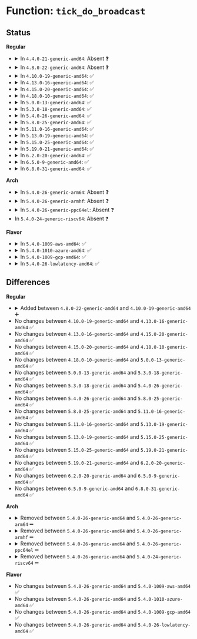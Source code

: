 # Function: <code>tick_do_broadcast</code>

## Status
<b>Regular</b>
<ul>
<li>
<details>
<summary>In <code>4.4.0-21-generic-amd64</code>: Absent ❓</summary>

```json
{
  "name": "tick_do_broadcast",
  "collision_type": "Unique Static",
  "inline_type": "Selective",
  "funcs": [
    {
      "addr": 18446744071579880960,
      "name": "tick_do_broadcast",
      "external": false,
      "loc": "kernel/time/tick-broadcast.c:259",
      "file": "kernel/time/tick-broadcast.c",
      "inline": "not declared, inlined",
      "caller_inline": [],
      "caller_func": [
        "kernel/time/tick-broadcast.c:tick_handle_oneshot_broadcast",
        "kernel/time/tick-broadcast.c:tick_handle_periodic_broadcast"
      ]
    }
  ],
  "symbols": [
    {
      "addr": 18446744071579880960,
      "name": "tick_do_broadcast.constprop.9",
      "section": ".text",
      "bind": "STB_LOCAL",
      "size": 147
    }
  ]
}
```
</details>
</li>
<li>
<details>
<summary>In <code>4.8.0-22-generic-amd64</code>: Absent ❓</summary>

```json
{
  "name": "tick_do_broadcast",
  "collision_type": "Unique Static",
  "inline_type": "Selective",
  "funcs": [
    {
      "addr": 18446744071579910496,
      "name": "tick_do_broadcast",
      "external": false,
      "loc": "kernel/time/tick-broadcast.c:259",
      "file": "kernel/time/tick-broadcast.c",
      "inline": "not declared, inlined",
      "caller_inline": [],
      "caller_func": [
        "kernel/time/tick-broadcast.c:tick_handle_oneshot_broadcast",
        "kernel/time/tick-broadcast.c:tick_handle_periodic_broadcast"
      ]
    }
  ],
  "symbols": [
    {
      "addr": 18446744071579910496,
      "name": "tick_do_broadcast.constprop.9",
      "section": ".text",
      "bind": "STB_LOCAL",
      "size": 144
    }
  ]
}
```
</details>
</li>
<li>
<details>
<summary>In <code>4.10.0-19-generic-amd64</code>: ✅</summary>

```c
bool tick_do_broadcast(struct cpumask * mask)
```

```json
{
  "name": "tick_do_broadcast",
  "collision_type": "Unique Static",
  "inline_type": "No",
  "funcs": [
    {
      "addr": 18446744071579941008,
      "name": "tick_do_broadcast",
      "external": false,
      "loc": "kernel/time/tick-broadcast.c:259",
      "file": "kernel/time/tick-broadcast.c",
      "inline": "seen, unknown",
      "caller_inline": [],
      "caller_func": [
        "kernel/time/tick-broadcast.c:tick_handle_oneshot_broadcast",
        "kernel/time/tick-broadcast.c:tick_handle_periodic_broadcast"
      ]
    }
  ],
  "symbols": [
    {
      "addr": 18446744071579941008,
      "name": "tick_do_broadcast",
      "section": ".text",
      "bind": "STB_LOCAL",
      "size": 141
    }
  ]
}
```
</details>
</li>
<li>
<details>
<summary>In <code>4.13.0-16-generic-amd64</code>: ✅</summary>

```c
bool tick_do_broadcast(struct cpumask * mask)
```

```json
{
  "name": "tick_do_broadcast",
  "collision_type": "Unique Static",
  "inline_type": "No",
  "funcs": [
    {
      "addr": 18446744071579949264,
      "name": "tick_do_broadcast",
      "external": false,
      "loc": "kernel/time/tick-broadcast.c:262",
      "file": "kernel/time/tick-broadcast.c",
      "inline": "seen, unknown",
      "caller_inline": [],
      "caller_func": [
        "kernel/time/tick-broadcast.c:tick_handle_oneshot_broadcast",
        "kernel/time/tick-broadcast.c:tick_handle_periodic_broadcast"
      ]
    }
  ],
  "symbols": [
    {
      "addr": 18446744071579949264,
      "name": "tick_do_broadcast",
      "section": ".text",
      "bind": "STB_LOCAL",
      "size": 140
    }
  ]
}
```
</details>
</li>
<li>
<details>
<summary>In <code>4.15.0-20-generic-amd64</code>: ✅</summary>

```c
bool tick_do_broadcast(struct cpumask * mask)
```

```json
{
  "name": "tick_do_broadcast",
  "collision_type": "Unique Static",
  "inline_type": "No",
  "funcs": [
    {
      "addr": 18446744071579994960,
      "name": "tick_do_broadcast",
      "external": false,
      "loc": "kernel/time/tick-broadcast.c:262",
      "file": "kernel/time/tick-broadcast.c",
      "inline": "seen, unknown",
      "caller_inline": [],
      "caller_func": [
        "kernel/time/tick-broadcast.c:tick_handle_oneshot_broadcast",
        "kernel/time/tick-broadcast.c:tick_handle_periodic_broadcast"
      ]
    }
  ],
  "symbols": [
    {
      "addr": 18446744071579994960,
      "name": "tick_do_broadcast",
      "section": ".text",
      "bind": "STB_LOCAL",
      "size": 146
    }
  ]
}
```
</details>
</li>
<li>
<details>
<summary>In <code>4.18.0-10-generic-amd64</code>: ✅</summary>

```c
bool tick_do_broadcast(struct cpumask * mask)
```

```json
{
  "name": "tick_do_broadcast",
  "collision_type": "Unique Static",
  "inline_type": "No",
  "funcs": [
    {
      "addr": 18446744071580047056,
      "name": "tick_do_broadcast",
      "external": false,
      "loc": "kernel/time/tick-broadcast.c:262",
      "file": "kernel/time/tick-broadcast.c",
      "inline": "seen, unknown",
      "caller_inline": [],
      "caller_func": [
        "kernel/time/tick-broadcast.c:tick_handle_oneshot_broadcast",
        "kernel/time/tick-broadcast.c:tick_handle_periodic_broadcast"
      ]
    }
  ],
  "symbols": [
    {
      "addr": 18446744071580047056,
      "name": "tick_do_broadcast",
      "section": ".text",
      "bind": "STB_LOCAL",
      "size": 156
    }
  ]
}
```
</details>
</li>
<li>
<details>
<summary>In <code>5.0.0-13-generic-amd64</code>: ✅</summary>

```c
bool tick_do_broadcast(struct cpumask * mask)
```

```json
{
  "name": "tick_do_broadcast",
  "collision_type": "Unique Static",
  "inline_type": "No",
  "funcs": [
    {
      "addr": 18446744071580093888,
      "name": "tick_do_broadcast",
      "external": false,
      "loc": "kernel/time/tick-broadcast.c:258",
      "file": "kernel/time/tick-broadcast.c",
      "inline": "seen, unknown",
      "caller_inline": [],
      "caller_func": [
        "kernel/time/tick-broadcast.c:tick_handle_oneshot_broadcast",
        "kernel/time/tick-broadcast.c:tick_handle_periodic_broadcast"
      ]
    }
  ],
  "symbols": [
    {
      "addr": 18446744071580093888,
      "name": "tick_do_broadcast",
      "section": ".text",
      "bind": "STB_LOCAL",
      "size": 156
    }
  ]
}
```
</details>
</li>
<li>
<details>
<summary>In <code>5.3.0-18-generic-amd64</code>: ✅</summary>

```c
bool tick_do_broadcast(struct cpumask * mask)
```

```json
{
  "name": "tick_do_broadcast",
  "collision_type": "Unique Static",
  "inline_type": "No",
  "funcs": [
    {
      "addr": 18446744071580137760,
      "name": "tick_do_broadcast",
      "external": false,
      "loc": "kernel/time/tick-broadcast.c:264",
      "file": "kernel/time/tick-broadcast.c",
      "inline": "seen, unknown",
      "caller_inline": [],
      "caller_func": [
        "kernel/time/tick-broadcast.c:tick_handle_oneshot_broadcast",
        "kernel/time/tick-broadcast.c:tick_handle_periodic_broadcast"
      ]
    }
  ],
  "symbols": [
    {
      "addr": 18446744071580137760,
      "name": "tick_do_broadcast",
      "section": ".text",
      "bind": "STB_LOCAL",
      "size": 155
    }
  ]
}
```
</details>
</li>
<li>
<details>
<summary>In <code>5.4.0-26-generic-amd64</code>: ✅</summary>

```c
bool tick_do_broadcast(struct cpumask * mask)
```

```json
{
  "name": "tick_do_broadcast",
  "collision_type": "Unique Static",
  "inline_type": "No",
  "funcs": [
    {
      "addr": 18446744071580185904,
      "name": "tick_do_broadcast",
      "external": false,
      "loc": "kernel/time/tick-broadcast.c:264",
      "file": "kernel/time/tick-broadcast.c",
      "inline": "seen, unknown",
      "caller_inline": [],
      "caller_func": [
        "kernel/time/tick-broadcast.c:tick_handle_oneshot_broadcast",
        "kernel/time/tick-broadcast.c:tick_handle_periodic_broadcast"
      ]
    }
  ],
  "symbols": [
    {
      "addr": 18446744071580185904,
      "name": "tick_do_broadcast",
      "section": ".text",
      "bind": "STB_LOCAL",
      "size": 155
    }
  ]
}
```
</details>
</li>
<li>
<details>
<summary>In <code>5.8.0-25-generic-amd64</code>: ✅</summary>

```c
bool tick_do_broadcast(struct cpumask * mask)
```

```json
{
  "name": "tick_do_broadcast",
  "collision_type": "Unique Static",
  "inline_type": "No",
  "funcs": [
    {
      "addr": 18446744071580250688,
      "name": "tick_do_broadcast",
      "external": false,
      "loc": "kernel/time/tick-broadcast.c:264",
      "file": "kernel/time/tick-broadcast.c",
      "inline": "seen, unknown",
      "caller_inline": [],
      "caller_func": [
        "kernel/time/tick-broadcast.c:tick_handle_oneshot_broadcast",
        "kernel/time/tick-broadcast.c:tick_handle_periodic_broadcast"
      ]
    }
  ],
  "symbols": [
    {
      "addr": 18446744071580250688,
      "name": "tick_do_broadcast",
      "section": ".text",
      "bind": "STB_LOCAL",
      "size": 145
    }
  ]
}
```
</details>
</li>
<li>
<details>
<summary>In <code>5.11.0-16-generic-amd64</code>: ✅</summary>

```c
bool tick_do_broadcast(struct cpumask * mask)
```

```json
{
  "name": "tick_do_broadcast",
  "collision_type": "Unique Static",
  "inline_type": "No",
  "funcs": [
    {
      "addr": 18446744071580234512,
      "name": "tick_do_broadcast",
      "external": false,
      "loc": "kernel/time/tick-broadcast.c:264",
      "file": "kernel/time/tick-broadcast.c",
      "inline": "seen, unknown",
      "caller_inline": [],
      "caller_func": [
        "kernel/time/tick-broadcast.c:tick_handle_oneshot_broadcast",
        "kernel/time/tick-broadcast.c:tick_handle_periodic_broadcast"
      ]
    }
  ],
  "symbols": [
    {
      "addr": 18446744071580234512,
      "name": "tick_do_broadcast",
      "section": ".text",
      "bind": "STB_LOCAL",
      "size": 145
    }
  ]
}
```
</details>
</li>
<li>
<details>
<summary>In <code>5.13.0-19-generic-amd64</code>: ✅</summary>

```c
bool tick_do_broadcast(struct cpumask * mask)
```

```json
{
  "name": "tick_do_broadcast",
  "collision_type": "Unique Static",
  "inline_type": "No",
  "funcs": [
    {
      "addr": 18446744071580239632,
      "name": "tick_do_broadcast",
      "external": false,
      "loc": "kernel/time/tick-broadcast.c:276",
      "file": "kernel/time/tick-broadcast.c",
      "inline": "seen, unknown",
      "caller_inline": [],
      "caller_func": [
        "kernel/time/tick-broadcast.c:tick_handle_oneshot_broadcast",
        "kernel/time/tick-broadcast.c:tick_handle_periodic_broadcast"
      ]
    }
  ],
  "symbols": [
    {
      "addr": 18446744071580239632,
      "name": "tick_do_broadcast",
      "section": ".text",
      "bind": "STB_LOCAL",
      "size": 145
    }
  ]
}
```
</details>
</li>
<li>
<details>
<summary>In <code>5.15.0-25-generic-amd64</code>: ✅</summary>

```c
bool tick_do_broadcast(struct cpumask * mask)
```

```json
{
  "name": "tick_do_broadcast",
  "collision_type": "Unique Static",
  "inline_type": "No",
  "funcs": [
    {
      "addr": 18446744071580389696,
      "name": "tick_do_broadcast",
      "external": false,
      "loc": "kernel/time/tick-broadcast.c:345",
      "file": "kernel/time/tick-broadcast.c",
      "inline": "seen, unknown",
      "caller_inline": [],
      "caller_func": [
        "kernel/time/tick-broadcast.c:tick_handle_oneshot_broadcast",
        "kernel/time/tick-broadcast.c:tick_handle_periodic_broadcast"
      ]
    }
  ],
  "symbols": [
    {
      "addr": 18446744071580389696,
      "name": "tick_do_broadcast",
      "section": ".text",
      "bind": "STB_LOCAL",
      "size": 186
    }
  ]
}
```
</details>
</li>
<li>
<details>
<summary>In <code>5.19.0-21-generic-amd64</code>: ✅</summary>

```c
bool tick_do_broadcast(struct cpumask * mask)
```

```json
{
  "name": "tick_do_broadcast",
  "collision_type": "Unique Static",
  "inline_type": "No",
  "funcs": [
    {
      "addr": 18446744071580608416,
      "name": "tick_do_broadcast",
      "external": false,
      "loc": "kernel/time/tick-broadcast.c:345",
      "file": "kernel/time/tick-broadcast.c",
      "inline": "seen, unknown",
      "caller_inline": [],
      "caller_func": [
        "kernel/time/tick-broadcast.c:tick_handle_oneshot_broadcast",
        "kernel/time/tick-broadcast.c:tick_handle_periodic_broadcast"
      ]
    }
  ],
  "symbols": [
    {
      "addr": 18446744071580608416,
      "name": "tick_do_broadcast",
      "section": ".text",
      "bind": "STB_LOCAL",
      "size": 205
    }
  ]
}
```
</details>
</li>
<li>
<details>
<summary>In <code>6.2.0-20-generic-amd64</code>: ✅</summary>

```c
bool tick_do_broadcast(struct cpumask * mask)
```

```json
{
  "name": "tick_do_broadcast",
  "collision_type": "Unique Static",
  "inline_type": "No",
  "funcs": [
    {
      "addr": 18446744071580872928,
      "name": "tick_do_broadcast",
      "external": false,
      "loc": "kernel/time/tick-broadcast.c:345",
      "file": "kernel/time/tick-broadcast.c",
      "inline": "seen, unknown",
      "caller_inline": [],
      "caller_func": [
        "kernel/time/tick-broadcast.c:tick_handle_oneshot_broadcast",
        "kernel/time/tick-broadcast.c:tick_handle_periodic_broadcast"
      ]
    }
  ],
  "symbols": [
    {
      "addr": 18446744071580872928,
      "name": "tick_do_broadcast",
      "section": ".text",
      "bind": "STB_LOCAL",
      "size": 205
    }
  ]
}
```
</details>
</li>
<li>
<details>
<summary>In <code>6.5.0-9-generic-amd64</code>: ✅</summary>

```c
bool tick_do_broadcast(struct cpumask * mask)
```

```json
{
  "name": "tick_do_broadcast",
  "collision_type": "Unique Static",
  "inline_type": "No",
  "funcs": [
    {
      "addr": 18446744071580956224,
      "name": "tick_do_broadcast",
      "external": false,
      "loc": "kernel/time/tick-broadcast.c:346",
      "file": "kernel/time/tick-broadcast.c",
      "inline": "seen, unknown",
      "caller_inline": [],
      "caller_func": [
        "kernel/time/tick-broadcast.c:tick_handle_oneshot_broadcast",
        "kernel/time/tick-broadcast.c:tick_handle_periodic_broadcast"
      ]
    }
  ],
  "symbols": [
    {
      "addr": 18446744071580956224,
      "name": "tick_do_broadcast",
      "section": ".text",
      "bind": "STB_LOCAL",
      "size": 205
    }
  ]
}
```
</details>
</li>
<li>
<details>
<summary>In <code>6.8.0-31-generic-amd64</code>: ✅</summary>

```c
bool tick_do_broadcast(struct cpumask * mask)
```

```json
{
  "name": "tick_do_broadcast",
  "collision_type": "Unique Static",
  "inline_type": "No",
  "funcs": [
    {
      "addr": 18446744071581047808,
      "name": "tick_do_broadcast",
      "external": false,
      "loc": "kernel/time/tick-broadcast.c:346",
      "file": "kernel/time/tick-broadcast.c",
      "inline": "seen, unknown",
      "caller_inline": [],
      "caller_func": [
        "kernel/time/tick-broadcast.c:tick_handle_oneshot_broadcast",
        "kernel/time/tick-broadcast.c:tick_handle_periodic_broadcast"
      ]
    }
  ],
  "symbols": [
    {
      "addr": 18446744071581047808,
      "name": "tick_do_broadcast",
      "section": ".text",
      "bind": "STB_LOCAL",
      "size": 205
    }
  ]
}
```
</details>
</li>
</ul>
<b>Arch</b>
<ul>
<li>
<details>
<summary>In <code>5.4.0-26-generic-arm64</code>: Absent ❓</summary>

```json
{
  "name": "tick_do_broadcast",
  "collision_type": "Unique Static",
  "inline_type": "Selective",
  "funcs": [
    {
      "addr": 18446603336491411240,
      "name": "tick_do_broadcast",
      "external": false,
      "loc": "kernel/time/tick-broadcast.c:264",
      "file": "kernel/time/tick-broadcast.c",
      "inline": "not declared, inlined",
      "caller_inline": [],
      "caller_func": [
        "kernel/time/tick-broadcast.c:tick_handle_oneshot_broadcast",
        "kernel/time/tick-broadcast.c:tick_handle_periodic_broadcast"
      ]
    }
  ],
  "symbols": [
    {
      "addr": 18446603336491411240,
      "name": "tick_do_broadcast.constprop.0",
      "section": ".text",
      "bind": "STB_LOCAL",
      "size": 252
    }
  ]
}
```
</details>
</li>
<li>
<details>
<summary>In <code>5.4.0-26-generic-armhf</code>: Absent ❓</summary>

```json
{
  "name": "tick_do_broadcast",
  "collision_type": "Unique Static",
  "inline_type": "Selective",
  "funcs": [
    {
      "addr": 3225406060,
      "name": "tick_do_broadcast",
      "external": false,
      "loc": "kernel/time/tick-broadcast.c:264",
      "file": "kernel/time/tick-broadcast.c",
      "inline": "not declared, inlined",
      "caller_inline": [],
      "caller_func": [
        "kernel/time/tick-broadcast.c:tick_handle_oneshot_broadcast",
        "kernel/time/tick-broadcast.c:tick_handle_periodic_broadcast"
      ]
    }
  ],
  "symbols": [
    {
      "addr": 3225406060,
      "name": "tick_do_broadcast.constprop.0",
      "section": ".text",
      "bind": "STB_LOCAL",
      "size": 200
    }
  ]
}
```
</details>
</li>
<li>
<details>
<summary>In <code>5.4.0-26-generic-ppc64el</code>: Absent ❓</summary>

```json
{
  "name": "tick_do_broadcast",
  "collision_type": "Unique Static",
  "inline_type": "Selective",
  "funcs": [
    {
      "addr": 13835058055284357280,
      "name": "tick_do_broadcast",
      "external": false,
      "loc": "kernel/time/tick-broadcast.c:264",
      "file": "kernel/time/tick-broadcast.c",
      "inline": "not declared, inlined",
      "caller_inline": [],
      "caller_func": [
        "kernel/time/tick-broadcast.c:tick_handle_oneshot_broadcast",
        "kernel/time/tick-broadcast.c:tick_handle_periodic_broadcast"
      ]
    }
  ],
  "symbols": [
    {
      "addr": 13835058055284357280,
      "name": "tick_do_broadcast.constprop.0",
      "section": ".text",
      "bind": "STB_LOCAL",
      "size": 280
    }
  ]
}
```
</details>
</li>
<li>
In <code>5.4.0-24-generic-riscv64</code>: Absent ❓
</li>
</ul>
<b>Flavor</b>
<ul>
<li>
<details>
<summary>In <code>5.4.0-1009-aws-amd64</code>: ✅</summary>

```c
bool tick_do_broadcast(struct cpumask * mask)
```

```json
{
  "name": "tick_do_broadcast",
  "collision_type": "Unique Static",
  "inline_type": "No",
  "funcs": [
    {
      "addr": 18446744071580154704,
      "name": "tick_do_broadcast",
      "external": false,
      "loc": "kernel/time/tick-broadcast.c:264",
      "file": "kernel/time/tick-broadcast.c",
      "inline": "seen, unknown",
      "caller_inline": [],
      "caller_func": [
        "kernel/time/tick-broadcast.c:tick_handle_oneshot_broadcast",
        "kernel/time/tick-broadcast.c:tick_handle_periodic_broadcast"
      ]
    }
  ],
  "symbols": [
    {
      "addr": 18446744071580154704,
      "name": "tick_do_broadcast",
      "section": ".text",
      "bind": "STB_LOCAL",
      "size": 155
    }
  ]
}
```
</details>
</li>
<li>
<details>
<summary>In <code>5.4.0-1010-azure-amd64</code>: ✅</summary>

```c
bool tick_do_broadcast(struct cpumask * mask)
```

```json
{
  "name": "tick_do_broadcast",
  "collision_type": "Unique Static",
  "inline_type": "No",
  "funcs": [
    {
      "addr": 18446744071580100816,
      "name": "tick_do_broadcast",
      "external": false,
      "loc": "kernel/time/tick-broadcast.c:264",
      "file": "kernel/time/tick-broadcast.c",
      "inline": "seen, unknown",
      "caller_inline": [],
      "caller_func": [
        "kernel/time/tick-broadcast.c:tick_handle_oneshot_broadcast",
        "kernel/time/tick-broadcast.c:tick_handle_periodic_broadcast"
      ]
    }
  ],
  "symbols": [
    {
      "addr": 18446744071580100816,
      "name": "tick_do_broadcast",
      "section": ".text",
      "bind": "STB_LOCAL",
      "size": 155
    }
  ]
}
```
</details>
</li>
<li>
<details>
<summary>In <code>5.4.0-1009-gcp-amd64</code>: ✅</summary>

```c
bool tick_do_broadcast(struct cpumask * mask)
```

```json
{
  "name": "tick_do_broadcast",
  "collision_type": "Unique Static",
  "inline_type": "No",
  "funcs": [
    {
      "addr": 18446744071580146176,
      "name": "tick_do_broadcast",
      "external": false,
      "loc": "kernel/time/tick-broadcast.c:264",
      "file": "kernel/time/tick-broadcast.c",
      "inline": "seen, unknown",
      "caller_inline": [],
      "caller_func": [
        "kernel/time/tick-broadcast.c:tick_handle_oneshot_broadcast",
        "kernel/time/tick-broadcast.c:tick_handle_periodic_broadcast"
      ]
    }
  ],
  "symbols": [
    {
      "addr": 18446744071580146176,
      "name": "tick_do_broadcast",
      "section": ".text",
      "bind": "STB_LOCAL",
      "size": 155
    }
  ]
}
```
</details>
</li>
<li>
<details>
<summary>In <code>5.4.0-26-lowlatency-amd64</code>: ✅</summary>

```c
bool tick_do_broadcast(struct cpumask * mask)
```

```json
{
  "name": "tick_do_broadcast",
  "collision_type": "Unique Static",
  "inline_type": "No",
  "funcs": [
    {
      "addr": 18446744071580198160,
      "name": "tick_do_broadcast",
      "external": false,
      "loc": "kernel/time/tick-broadcast.c:264",
      "file": "kernel/time/tick-broadcast.c",
      "inline": "seen, unknown",
      "caller_inline": [],
      "caller_func": [
        "kernel/time/tick-broadcast.c:tick_handle_oneshot_broadcast",
        "kernel/time/tick-broadcast.c:tick_handle_periodic_broadcast"
      ]
    }
  ],
  "symbols": [
    {
      "addr": 18446744071580198160,
      "name": "tick_do_broadcast",
      "section": ".text",
      "bind": "STB_LOCAL",
      "size": 155
    }
  ]
}
```
</details>
</li>
</ul>

## Differences
<b>Regular</b>
<ul>
<li>
<details>
<summary>Added between <code>4.8.0-22-generic-amd64</code> and <code>4.10.0-19-generic-amd64</code> ➕</summary>

```c
bool tick_do_broadcast(struct cpumask * mask)
```
</details>
</li>
<li>
No changes between <code>4.10.0-19-generic-amd64</code> and <code>4.13.0-16-generic-amd64</code> ✅
</li>
<li>
No changes between <code>4.13.0-16-generic-amd64</code> and <code>4.15.0-20-generic-amd64</code> ✅
</li>
<li>
No changes between <code>4.15.0-20-generic-amd64</code> and <code>4.18.0-10-generic-amd64</code> ✅
</li>
<li>
No changes between <code>4.18.0-10-generic-amd64</code> and <code>5.0.0-13-generic-amd64</code> ✅
</li>
<li>
No changes between <code>5.0.0-13-generic-amd64</code> and <code>5.3.0-18-generic-amd64</code> ✅
</li>
<li>
No changes between <code>5.3.0-18-generic-amd64</code> and <code>5.4.0-26-generic-amd64</code> ✅
</li>
<li>
No changes between <code>5.4.0-26-generic-amd64</code> and <code>5.8.0-25-generic-amd64</code> ✅
</li>
<li>
No changes between <code>5.8.0-25-generic-amd64</code> and <code>5.11.0-16-generic-amd64</code> ✅
</li>
<li>
No changes between <code>5.11.0-16-generic-amd64</code> and <code>5.13.0-19-generic-amd64</code> ✅
</li>
<li>
No changes between <code>5.13.0-19-generic-amd64</code> and <code>5.15.0-25-generic-amd64</code> ✅
</li>
<li>
No changes between <code>5.15.0-25-generic-amd64</code> and <code>5.19.0-21-generic-amd64</code> ✅
</li>
<li>
No changes between <code>5.19.0-21-generic-amd64</code> and <code>6.2.0-20-generic-amd64</code> ✅
</li>
<li>
No changes between <code>6.2.0-20-generic-amd64</code> and <code>6.5.0-9-generic-amd64</code> ✅
</li>
<li>
No changes between <code>6.5.0-9-generic-amd64</code> and <code>6.8.0-31-generic-amd64</code> ✅
</li>
</ul>
<b>Arch</b>
<ul>
<li>
<details>
<summary>Removed between <code>5.4.0-26-generic-amd64</code> and <code>5.4.0-26-generic-arm64</code> ➖</summary>

```c
bool tick_do_broadcast(struct cpumask * mask)
```
</details>
</li>
<li>
<details>
<summary>Removed between <code>5.4.0-26-generic-amd64</code> and <code>5.4.0-26-generic-armhf</code> ➖</summary>

```c
bool tick_do_broadcast(struct cpumask * mask)
```
</details>
</li>
<li>
<details>
<summary>Removed between <code>5.4.0-26-generic-amd64</code> and <code>5.4.0-26-generic-ppc64el</code> ➖</summary>

```c
bool tick_do_broadcast(struct cpumask * mask)
```
</details>
</li>
<li>
<details>
<summary>Removed between <code>5.4.0-26-generic-amd64</code> and <code>5.4.0-24-generic-riscv64</code> ➖</summary>

```c
bool tick_do_broadcast(struct cpumask * mask)
```
</details>
</li>
</ul>
<b>Flavor</b>
<ul>
<li>
No changes between <code>5.4.0-26-generic-amd64</code> and <code>5.4.0-1009-aws-amd64</code> ✅
</li>
<li>
No changes between <code>5.4.0-26-generic-amd64</code> and <code>5.4.0-1010-azure-amd64</code> ✅
</li>
<li>
No changes between <code>5.4.0-26-generic-amd64</code> and <code>5.4.0-1009-gcp-amd64</code> ✅
</li>
<li>
No changes between <code>5.4.0-26-generic-amd64</code> and <code>5.4.0-26-lowlatency-amd64</code> ✅
</li>
</ul>
